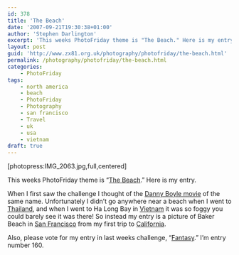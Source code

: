 ```yaml
---
id: 378
title: 'The Beach'
date: '2007-09-21T19:30:38+01:00'
author: 'Stephen Darlington'
excerpt: 'This weeks PhotoFriday theme is "The Beach." Here is my entry.'
layout: post
guid: 'http://www.zx81.org.uk/photography/photofriday/the-beach.html'
permalink: /photography/photofriday/the-beach.html
categories:
    - PhotoFriday
tags:
    - north america
    - beach
    - PhotoFriday
    - Photography
    - san francisco
    - Travel
    - uk
    - usa
    - vietnam
draft: true
---
```


\[photopress:IMG\_2063.jpg,full,centered\]

This weeks PhotoFriday theme is “[The Beach](http://www.photofriday.com/archives/challenge/000704.php "PhotoFriday: The Beach").” Here is my entry.

When I first saw the challenge I thought of the [Danny Boyle movie](http://uk.imdb.com/title/tt0163978/ "The Beach") of the same name. Unfortunately I didn’t go anywhere near a beach when I went to [Thailand](/travel/thailand.html "My Thailand trip"), and when I went to Ha Long Bay in [Vietnam](/travel/vietnam-2005.html "My Vietnam trip") it was so foggy you could barely see it was there! So instead my entry is a picture of Baker Beach in [San Francisco](/travel/san-francisco.html "A later trip to San Francisco") from my first trip to [California](/travel/california-2006.html "My trip to California").

Also, please vote for my entry in last weeks challenge, “[Fantasy](http://www.photofriday.com/linkviewer.php?id=702 "PhotoFriday: Fantasy").” I’m entry number 160.